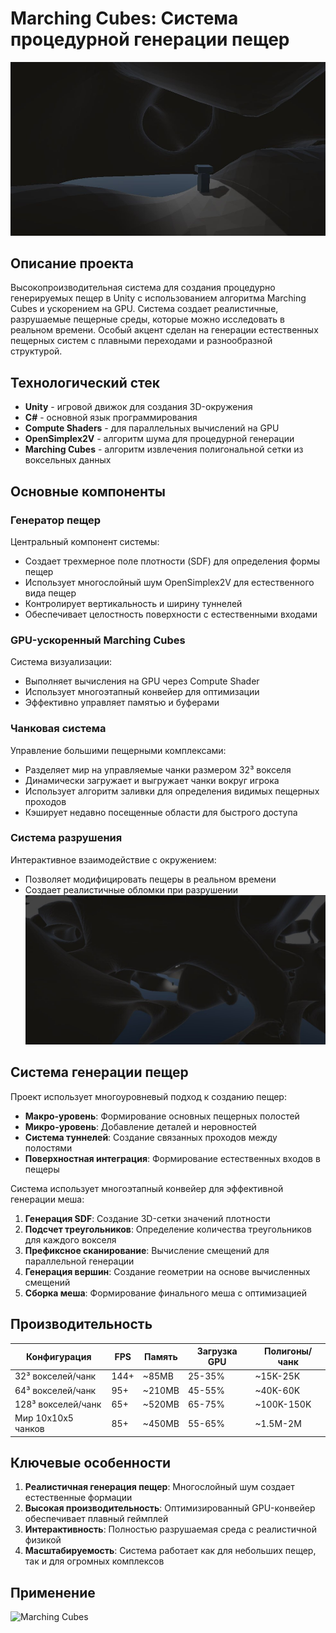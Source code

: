 # Marching Cubes: Система процедурной генерации пещер
![Marching Cubes](https://github.com/AI-Sheet/EXP-MarchingCubes-Unity/blob/main/Photos/Preview.png?raw=true)

## Описание проекта
Высокопроизводительная система для создания процедурно генерируемых пещер в Unity с использованием алгоритма Marching Cubes и ускорением на GPU. Система создает реалистичные, разрушаемые пещерные среды, которые можно исследовать в реальном времени. Особый акцент сделан на генерации естественных пещерных систем с плавными переходами и разнообразной структурой.

## Технологический стек
- **Unity** - игровой движок для создания 3D-окружения
- **C#** - основной язык программирования
- **Compute Shaders** - для параллельных вычислений на GPU
- **OpenSimplex2V** - алгоритм шума для процедурной генерации
- **Marching Cubes** - алгоритм извлечения полигональной сетки из воксельных данных

## Основные компоненты

### Генератор пещер
Центральный компонент системы:
- Создает трехмерное поле плотности (SDF) для определения формы пещер
- Использует многослойный шум OpenSimplex2V для естественного вида пещер
- Контролирует вертикальность и ширину туннелей
- Обеспечивает целостность поверхности с естественными входами

### GPU-ускоренный Marching Cubes
Система визуализации:
- Выполняет вычисления на GPU через Compute Shader
- Использует многоэтапный конвейер для оптимизации
- Эффективно управляет памятью и буферами

### Чанковая система
Управление большими пещерными комплексами:
- Разделяет мир на управляемые чанки размером 32³ вокселя
- Динамически загружает и выгружает чанки вокруг игрока
- Использует алгоритм заливки для определения видимых пещерных проходов
- Кэширует недавно посещенные области для быстрого доступа

### Система разрушения
Интерактивное взаимодействие с окружением:
- Позволяет модифицировать пещеры в реальном времени
- Создает реалистичные обломки при разрушении
![Marching Cubes](https://github.com/AI-Sheet/EXP-MarchingCubes-Unity/blob/main/Photos/OpenView.png?raw=true)
## Система генерации пещер
Проект использует многоуровневый подход к созданию пещер:

- **Макро-уровень**: Формирование основных пещерных полостей
- **Микро-уровень**: Добавление деталей и неровностей
- **Система туннелей**: Создание связанных проходов между полостями
- **Поверхностная интеграция**: Формирование естественных входов в пещеры

Система использует многоэтапный конвейер для эффективной генерации меша:

1. **Генерация SDF**: Создание 3D-сетки значений плотности
2. **Подсчет треугольников**: Определение количества треугольников для каждого вокселя
3. **Префиксное сканирование**: Вычисление смещений для параллельной генерации
4. **Генерация вершин**: Создание геометрии на основе вычисленных смещений
5. **Сборка меша**: Формирование финального меша с оптимизацией

## Производительность

| Конфигурация | FPS | Память | Загрузка GPU | Полигоны/чанк |
|--------------|-----|--------|-------------|--------------|
| 32³ вокселей/чанк | 144+ | ~85MB | 25-35% | ~15K-25K |
| 64³ вокселей/чанк | 95+ | ~210MB | 45-55% | ~40K-60K |
| 128³ вокселей/чанк | 65+ | ~520MB | 65-75% | ~100K-150K |
| Мир 10x10x5 чанков | 85+ | ~450MB | 55-65% | ~1.5M-2M |

## Ключевые особенности

1. **Реалистичная генерация пещер**: Многослойный шум создает естественные формации
2. **Высокая производительность**: Оптимизированный GPU-конвейер обеспечивает плавный геймплей
3. **Интерактивность**: Полностью разрушаемая среда с реалистичной физикой
4. **Масштабируемость**: Система работает как для небольших пещер, так и для огромных комплексов

## Применение

![Marching Cubes](https://github.com/AI-Sheet/EXP-MarchingCubes-Unity/blob/main/Photos/ExmapleUse.png?raw=true)
